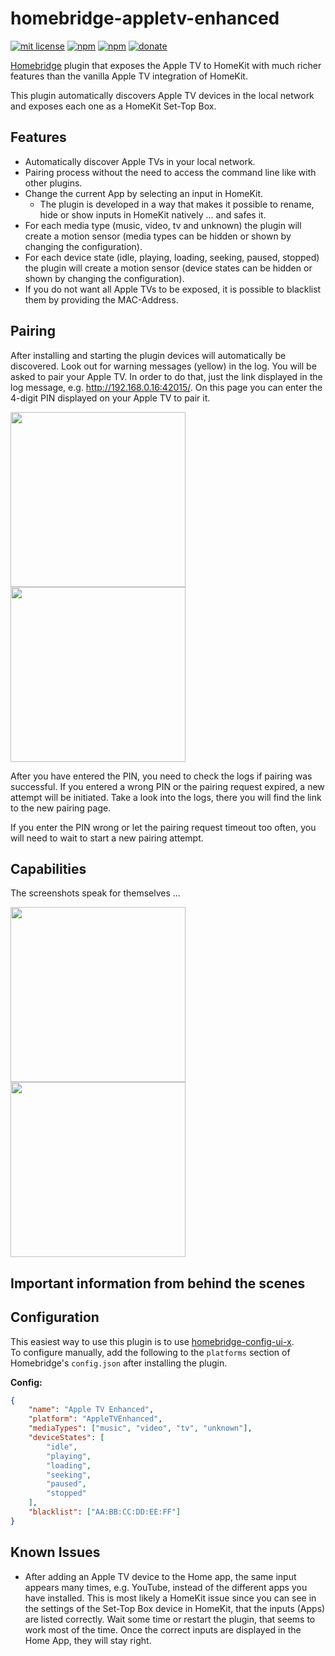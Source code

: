 # homebridge-appletv-enhanced

[![mit license](https://badgen.net/badge/license/MIT/red)](https://github.com/maxileith/homebridge-appletv-enhanced/blob/master/LICENSE)
[![npm](https://img.shields.io/npm/v/homebridge-appletv-enhanced)](https://www.npmjs.com/package/homebridge-appletv-enhanced)
[![npm](https://badgen.net/npm/dt/homebridge-appletv-enhanced)](https://www.npmjs.com/package/homebridge-appletv-enhanced)
[![donate](https://badgen.net/badge/donate/paypal/91BE09)](https://www.paypal.me/maxileith)

[Homebridge](https://github.com/homebridge/homebridge) plugin that exposes the Apple TV to HomeKit with much richer features than the vanilla Apple TV integration of HomeKit.

This plugin automatically discovers Apple TV devices in the local network and exposes each one as a HomeKit Set-Top Box.

## Features

-   Automatically discover Apple TVs in your local network.
-   Pairing process without the need to access the command line like with other plugins.
-   Change the current App by selecting an input in HomeKit.
    -   The plugin is developed in a way that makes it possible to rename, hide or show inputs in HomeKit natively ... and safes it.
-   For each media type (music, video, tv and unknown) the plugin will create a motion sensor (media types can be hidden or shown by changing the configuration).
-   For each device state (idle, playing, loading, seeking, paused, stopped) the plugin will create a motion sensor (device states can be hidden or shown by changing the configuration).
-   If you do not want all Apple TVs to be exposed, it is possible to blacklist them by providing the MAC-Address.

## Pairing

After installing and starting the plugin devices will automatically be discovered. Look out for warning messages (yellow) in the log. You will be asked to pair your Apple TV. In order to do that, just the link displayed in the log message, e.g. http://192.168.0.16:42015/. On this page you can enter the 4-digit PIN displayed on your Apple TV to pair it.

<img src="https://raw.githubusercontent.com/maxileith/homebridge-appletv-enhanced/main/docs/img/enterPIN.jpg" width=280/> <img src="https://raw.githubusercontent.com/maxileith/homebridge-appletv-enhanced/main/docs/img/pinTransmitted.jpg" width=280/>

After you have entered the PIN, you need to check the logs if pairing was successful. If you entered a wrong PIN or the pairing request expired, a new attempt will be initiated. Take a look into the logs, there you will find the link to the new pairing page.

If you enter the PIN wrong or let the pairing request timeout too often, you will need to wait to start a new pairing attempt.

## Capabilities

The screenshots speak for themselves ...

<img src="https://raw.githubusercontent.com/maxileith/homebridge-appletv-enhanced/main/docs/img/inputs.png" width=280/> <img src="https://raw.githubusercontent.com/maxileith/homebridge-appletv-enhanced/main/docs/img/sensors.png" width=280/>

## Important information from behind the scenes

## Configuration

This easiest way to use this plugin is to use [homebridge-config-ui-x](https://www.npmjs.com/package/homebridge-config-ui-x).  
To configure manually, add the following to the `platforms` section of Homebridge's `config.json` after installing the plugin.

**Config:**

```json
{
    "name": "Apple TV Enhanced",
    "platform": "AppleTVEnhanced",
    "mediaTypes": ["music", "video", "tv", "unknown"],
    "deviceStates": [
        "idle",
        "playing",
        "loading",
        "seeking",
        "paused",
        "stopped"
    ],
    "blacklist": ["AA:BB:CC:DD:EE:FF"]
}
```

## Known Issues

-   After adding an Apple TV device to the Home app, the same input appears many times, e.g. YouTube, instead of the different apps you have installed. This is most likely a HomeKit issue since you can see in the settings of the Set-Top Box device in HomeKit, that the inputs (Apps) are listed correctly. Wait some time or restart the plugin, that seems to work most of the time. Once the correct inputs are displayed in the Home App, they will stay right.
